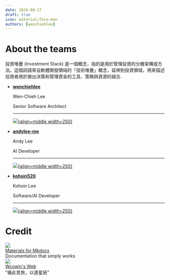 ```yaml
---
date: 2024-08-17
draft: true
icon: material/face-man
authors: [wenchiehlee]
---
```

# About the teams

投資堆疊 (Investment Stack) 是一個概念，指的是用於管理投資的分層架構或方法。這個詞語來自軟體開發領域的「技術堆疊」概念，延伸到投資領域，用來描述投資者用於做出決策和管理資金的工具、策略與資源的組合.

<div class="grid cards" markdown>

-   __[wenchiehlee](https://github.com/wenchiehlee)__

    Wen-Chieh Lee 

    Senior Software Architect

    ---

    [![](https://github.com/wenchiehlee.png){align=middle width=250}](https://github.com/wenchiehlee)

-   __[andylee-me](ttps://github.com/andylee-me)__
    
    Andy Lee 
    
    AI Developer

    ---

    [![](https://github.com/andylee-me.png){align=middle width=250}](https://github.com/andylee-me)

-   __[kohsin520](https://github.com/kohsin520)__
    
    Kohsin Lee 
    
    Software/AI Developer

    ---

    [![](https://github.com/kohsin520.png){align=middle width=250}](https://github.com/kohsin520)

</div>

# Credit

<div id="rcorners4" >

  <div class="links-content"> 
    <div class="link-navigation"> 
     <div class="card"> 
     <img class="ava" src="https://raw.githubusercontent.com/squidfunk/mkdocs-material/master/.github/assets/logo.svg" /> 
     <div class="card-header"> 
      <div> 
       <a href="https://squidfunk.github.io/mkdocs-material/" target="_blank">Materials for Mkdocs</a> 
      </div> 
      <div class="info">
        Documentation that simply works
      </div> 
     </div> 
    </div> 
    <div class="card"> 
     <img class="ava" src="https://s2.loli.net/2024/02/01/gaE47y5fKM6kosV.png" /> 
     <div class="card-header"> 
      <div> 
       <a href="https://wcowin.work/ " target="_blank">Wcowin's Web</a> 
      </div> 
      <div class="info">
       “循此苦旅，以達星辰”
      </div> 
     </div> 
    </div>
   </div> 
  </div>

<br>
